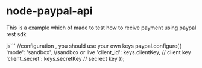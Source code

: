 # node-paypal-api
This is a example which of made to test how to recive payment using paypal rest sdk


js```
 //configuration , you should use your own keys
paypal.configure({
    'mode': 'sandbox', //sandbox or live
    'client_id': keys.clientKey, // client key
    'client_secret': keys.secretKey // secrect key
});

```

